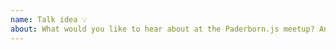 ```yaml
---
name: Talk idea 💡
about: What would you like to hear about at the Paderborn.js meetup? Anything that is related to JavaScript development is fine!
---
```


